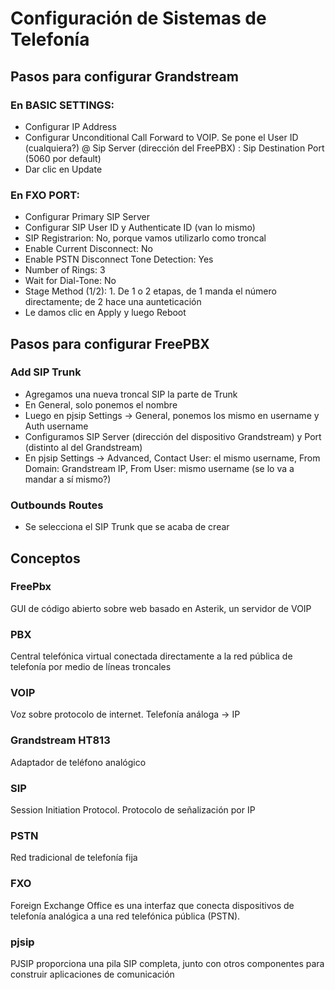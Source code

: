 # Configuración de Sistemas de Telefonía



## Pasos para configurar Grandstream

### En BASIC SETTINGS:
- Configurar IP Address
- Configurar Unconditional Call Forward to VOIP. Se pone el User ID (cualquiera?) @ Sip Server (dirección del FreePBX) : Sip Destination Port (5060 por default)
- Dar clic en Update

### En FXO PORT:
- Configurar Primary SIP Server
- Configurar SIP User ID y Authenticate ID (van lo mismo)
- SIP Registrarion: No, porque vamos utilizarlo como troncal
- Enable Current Disconnect: No
- Enable PSTN Disconnect Tone Detection: Yes
- Number of Rings: 3
- Wait for Dial-Tone: No
- Stage Method (1/2): 1. De 1 o 2 etapas, de 1 manda el número directamente; de 2 hace una aunteticación
- Le damos clic en Apply y luego Reboot

## Pasos para configurar FreePBX

### Add SIP Trunk

- Agregamos una nueva troncal SIP la parte de Trunk
- En General, solo ponemos el nombre
- Luego en pjsip Settings -> General, ponemos los mismo en username y Auth username
- Configuramos SIP Server (dirección del dispositivo Grandstream) y Port (distinto al del Grandstream)
- En pjsip Settings -> Advanced, Contact User: el mismo username, From Domain: Grandstream IP, From User: mismo username (se lo va a mandar a sí mismo?)

### Outbounds Routes

- Se selecciona el SIP Trunk que se acaba de crear

## Conceptos

### FreePbx
GUI de código abierto sobre web basado en Asterik, un servidor de VOIP

### PBX
Central telefónica virtual​ conectada directamente a la red pública de telefonía por medio de líneas troncales

### VOIP
Voz sobre protocolo de internet. Telefonía análoga -> IP

### Grandstream HT813
Adaptador de teléfono analógico

### SIP
Session Initiation Protocol. Protocolo de señalización por IP

### PSTN
Red tradicional de telefonía fija

### FXO

Foreign Exchange Office es una interfaz que conecta dispositivos de telefonía analógica a una red telefónica pública (PSTN).

### pjsip
PJSIP proporciona una pila SIP completa, junto con otros componentes para construir aplicaciones de comunicación

